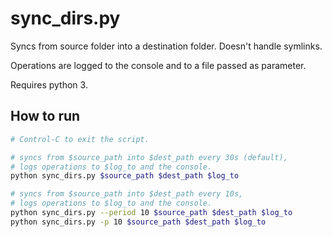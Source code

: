 # sync_dirs.py

Syncs from source folder into a destination folder.
Doesn't handle symlinks.

Operations are logged to the console and to a file passed as parameter.

Requires python 3.

## How to run

```bash
# Control-C to exit the script.

# syncs from $source_path into $dest_path every 30s (default), 
# logs operations to $log_to and the console.
python sync_dirs.py $source_path $dest_path $log_to

# syncs from $source_path into $dest_path every 10s, 
# logs operations to $log_to and the console.
python sync_dirs.py --period 10 $source_path $dest_path $log_to
python sync_dirs.py -p 10 $source_path $dest_path $log_to
```